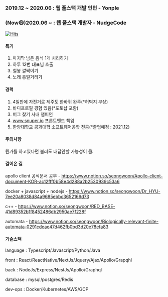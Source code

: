 ### 2019.12 ~ 2020.06 : 웹 풀스택 개발 인턴 - Yonple
### (Now:smile:)2020.06 ~ : 웹 풀스택 개발자 - NudgeCode

[![Hits](https://hits.seeyoufarm.com/api/count/incr/badge.svg?url=https%3A%2F%2Fgithub.com%2FOdysseyJ&count_bg=%234A86D5&title_bg=%23A4CD65&icon=&icon_color=%23F91010&title=hits&edge_flat=false)](https://hits.seeyoufarm.com)

#### 특기
1. 마지막 남은 음식 1개 처리하기
2. 하루 12번 대표님 호출
3. 철봉 깔짝이기
4. 노래 흥얼거리기

#### 경력
1. 4일만에 자전거로 제주도 한바퀴 완주(*허벅지 부상)
2. 바디프로필 경험 있음(*포토샵 포함)
3. 버그 찾기 사내 챔피언
4. www.snuper.io 프론트엔드 책임
5. 한양대학교 공과대학 소프트웨어공학 전공(*졸업예정 : 2021.12)


#### 주의사항

뭔가를 하고있다면 불러도 대답안할 가능성이 큼.


#### 걸어온 길

apollo client 공식문서 공부  - https://www.notion.so/seongwoon/Apollo-client-document-KOR-ac12fff0b58e4d288a2b2530939c53a6

docker + javascript + nodejs - https://www.notion.so/seongwoon/Dr_HYU-7ee20a8038d84a9685ebbc3652169d73

c++ - https://www.notion.so/seongwoon/RED_BASE-41d89352b1f8452486db2950ae7f228f

automata - https://www.notion.so/seongwoon/Biologically-relevant-finite-automata-0291cdeae47d462fb0bd3d20e78efa83


#### 기술스택

language : Typescript/Javascript/Python/Java

front : React/ReactNative/NextJs/Jquery/Ajax/Apollo/Grapqhl

back : NodeJs/Express/NestJs/Apollo/Graphql

database : mysql/postgres/Redis

dev-ops : Docker/Kubernetes/AWS/GCP

<!--
**OdysseyJ/OdysseyJ** is a ✨ _special_ ✨ repository because its `README.md` (this file) appears on your GitHub profile.

Here are some ideas to get you started:

- 🔭 I’m currently working on ...
- 🌱 I’m currently learning ...
- 👯 I’m looking to collaborate on ...
- 🤔 I’m looking for help with ...
- 💬 Ask me about ...
- 📫 How to reach me: ...
- 😄 Pronouns: ...
- ⚡ Fun fact: ...
-->
